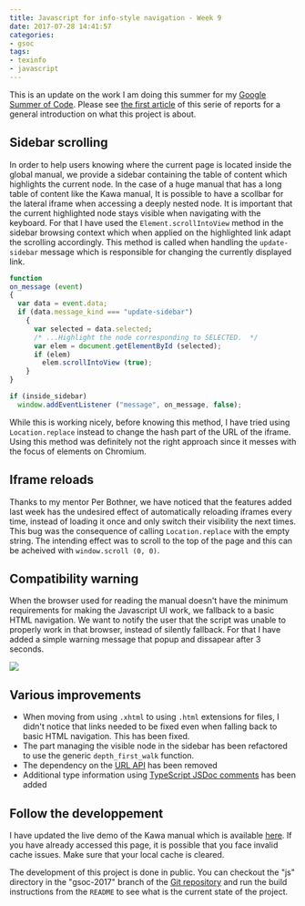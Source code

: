 ```yaml
---
title: Javascript for info-style navigation - Week 9
date: 2017-07-28 14:41:57
categories:
- gsoc
tags:
- texinfo
- javascript
---
```


This is an update on the work I am doing this summer for my [Google Summer of Code](https://summerofcode.withgoogle.com/projects/#6199074135998464).  Please see [the first article](http://mathieu.lirzin.emi.u-bordeaux.fr/2017/06/03/gsoc2017-1/) of this serie of reports for a general introduction on what this project is about.

## Sidebar scrolling

In order to help users knowing where the current page is located inside the global manual, we provide a sidebar containing the table of content which highlights the current node.  In the case of a huge manual that has a long table of content like the Kawa manual, It is possible to have a scollbar for the lateral iframe when accessing a deeply nested node.  It is important that the current highlighted node stays visible when navigating with the keyboard.  For that I have used the `Element.scrollIntoView` method in the sidebar browsing context which when applied on the highlighted link adapt the scrolling accordingly.
This method is called when handling the `update-sidebar` message which is responsible for changing the currently displayed link.

```js
function
on_message (event)
{
  var data = event.data;
  if (data.message_kind === "update-sidebar")
    {
      var selected = data.selected;
      /* ...Highlight the node corresponding to SELECTED.  */
      var elem = document.getElementById (selected);
      if (elem)
        elem.scrollIntoView (true);
    }
}

if (inside_sidebar)
  window.addEventListener ("message", on_message, false);
```

While this is working nicely, before knowing this method, I have tried using `Location.replace` instead to change the hash part of the URL of the iframe.  Using this method was definitely not the right approach since it messes with the focus of elements on Chromium.

## Iframe reloads

Thanks to my mentor Per Bothner, we have noticed that the features added last week has the undesired effect of automatically reloading iframes every time, instead of loading it once and only switch their visibility the next times.  This bug was the consequence of calling `Location.replace` with the empty string.  The intending effect was to scroll to the top of the page and this can be acheived with `window.scroll (0, 0)`.

## Compatibility warning

When the browser used for reading the manual doesn't have the minimum requirements for making the Javascript UI work, we fallback to a basic HTML navigation.  We want to notify the user that the script was unable to properly work in that browser, instead of silently fallback.  For that I have added a simple warning message that popup and dissapear after 3 seconds.

![](/images/compat-warn.png)

## Various improvements

* When moving from using `.xhtml` to using `.html` extensions for files, I didn't notice that links     needed to be fixed even when falling back to basic HTML navigation.  This has been fixed.
* The part managing the visible node in the sidebar has been refactored to use the generic `depth_first_walk` function.
* The dependency on the [URL API](https://developer.mozilla.org/en-US/docs/Web/API/URL) has been removed
* Additional type information using [TypeScript JSDoc comments](https://github.com/Microsoft/TypeScript/wiki/JsDoc-support-in-JavaScript) has been added

## Follow the developpement

I have updated the live demo of the Kawa manual which is available [here](https://www.gnu.org/software/texinfo/gsoc-2017-js-example/kawa).  If you have already accessed this page, it is possible that you face invalid cache issues.  Make sure that your local cache is cleared.

The development of this project is done in public.  You can checkout the "js" directory in the "gsoc-2017" branch of the [Git repository](https://git.savannah.gnu.org/git/texinfo.git) and run the build instructions from the `README` to see what is the current state of the project.
